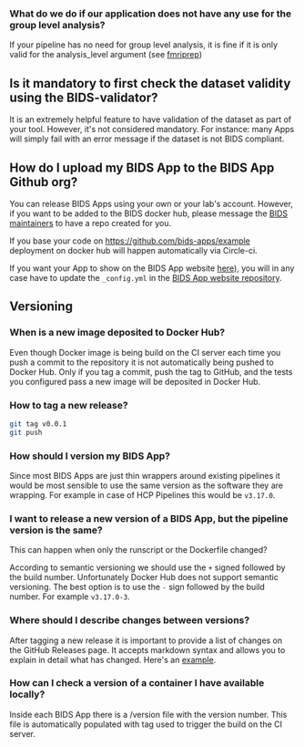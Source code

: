 ### What do we do if our application does not have any use for the group level analysis?

If your pipeline has no need for group level analysis, it is fine if it is only
valid for the analysis_level argument (see
[fmriprep](https://fmriprep.readthedocs.io/en/latest/usage.html))

## Is it mandatory to first check the dataset validity using the BIDS-validator?

It is an extremely helpful feature to have validation of the dataset as part of
your tool. However, it's not considered mandatory. For instance: many Apps will
simply fail with an error message if the dataset is not BIDS compliant.

## How do I upload my BIDS App to the BIDS App Github org?

You can release BIDS Apps using your own or your lab's account. However, if you
want to be added to the BIDS docker hub, please message the
[BIDS maintainers](mailto:bids.maintenance+apps@gmail.com) to have a repo created for
you.

If you base your code on <https://github.com/bids-apps/example> deployment on
docker hub will happen automatically via Circle-ci.

If you want your App to show on the BIDS App website
[here](https://bids-apps.neuroimaging.io/apps/)), you will in any case have to
update the `_config.yml` in the
[BIDS App website repository](https://github.com/bids-apps/bids-apps.github.io.git).

## Versioning

### When is a new image deposited to Docker Hub?

Even though Docker image is being build on the CI server each time you push a
commit to the repository it is not automatically being pushed to Docker Hub.
Only if you tag a commit, push the tag to GitHub, and the tests you configured
pass a new image will be deposited in Docker Hub.

### How to tag a new release?

```bash
git tag v0.0.1
git push
```

### How should I version my BIDS App?

Since most BIDS Apps are just thin wrappers around existing pipelines it would
be most sensible to use the same version as the software they are wrapping. For
example in case of HCP Pipelines this would be `v3.17.0`.

### I want to release a new version of a BIDS App, but the pipeline version is the same?

This can happen when only the runscript or the Dockerfile changed?

According to semantic versioning we should use the `+` signed followed by the
build number. Unfortunately Docker Hub does not support semantic versioning. The
best option is to use the `-` sign followed by the build number. For example
`v3.17.0-3`.

### Where should I describe changes between versions?

After tagging a new release it is important to provide a list of changes on the
GitHub Releases page. It accepts markdown syntax and allows you to explain in
detail what has changed. Here's an
[example](https://github.com/bids-apps/example/releases).

### How can I check a version of a container I have available locally?

Inside each BIDS App there is a /version file with the version number. This file
is automatically populated with tag used to trigger the build on the CI server.
